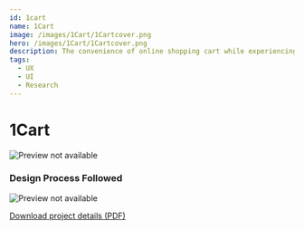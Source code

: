 ```yaml
---
id: 1cart
name: 1Cart
image: /images/1Cart/1Cartcover.png
hero: /images/1Cart/1Cartcover.png
description: The convenience of online shopping cart while experiencing the world of brick-and-mortar stores.
tags:
  - UX
  - UI
  - Research
---
```


# 1Cart


![Preview not available](/images/1Cart/1.png)

### Design Process Followed

![Preview not available](/images/1Cart/6DProcess.png)


[Download project details (PDF)](/pdf/1cart.pdf)
